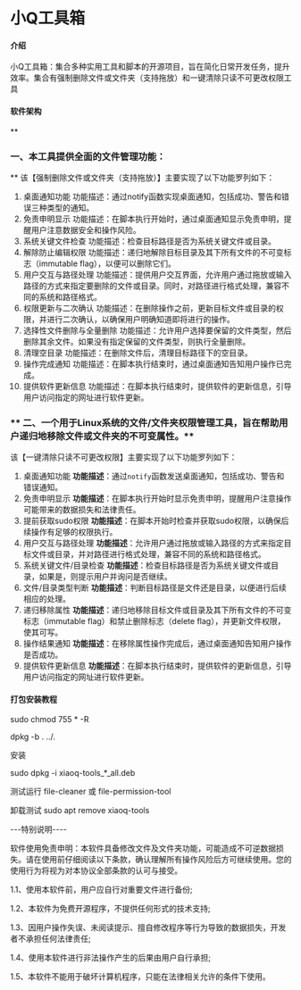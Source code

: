 # 小Q工具箱

#### 介绍
小Q工具箱：集合多种实用工具和脚本的开源项目，旨在简化日常开发任务，提升效率。集合有强制删除文件或文件夹（支持拖放）和一键清除只读不可更改权限工具

#### 软件架构
 **

### 一、本工具提供全面的文件管理功能：
** 
该【强制删除文件或文件夹（支持拖放）】主要实现了以下功能罗列如下：
1. 桌面通知功能
功能描述‌：通过notify函数实现桌面通知，包括成功、警告和错误三种类型的通知。
2. 免责申明显示
功能描述‌：在脚本执行开始时，通过桌面通知显示免责申明，提醒用户注意数据安全和操作风险。
3. 系统关键文件检查
功能描述‌：检查目标路径是否为系统关键文件或目录。
4. 解除防止编辑权限
功能描述‌：递归地解除目标目录及其下所有文件的不可变标志（immutable flag），以便可以删除它们。
5. 用户交互与路径处理
功能描述‌：提供用户交互界面，允许用户通过拖放或输入路径的方式来指定要删除的文件或目录。同时，对路径进行格式处理，兼容不同的系统和路径格式。
6. 权限更新与二次确认
功能描述‌：在删除操作之前，更新目标文件或目录的权限，并进行二次确认，以确保用户明确知道即将进行的操作。
7. 选择性文件删除与全量删除
功能描述‌：允许用户选择要保留的文件类型，然后删除其余文件。如果没有指定保留的文件类型，则执行全量删除。
8. 清理空目录
功能描述‌：在删除文件后，清理目标路径下的空目录。
9. 操作完成通知
功能描述‌：在脚本执行结束时，通过桌面通知告知用户操作已完成。
10. 提供软件更新信息
功能描述‌：在脚本执行结束时，提供软件的更新信息，引导用户访问指定的网址进行软件更新。
###  ** 二、一个用于Linux系统的文件/文件夹权限管理工具，旨在帮助用户递归地移除文件或文件夹的不可变属性。** 

 该【一键清除只读不可更改权限】主要实现了以下功能罗列如下：
1. 桌面通知功能
**功能描述**：通过`notify`函数发送桌面通知，包括成功、警告和错误通知。
2. 免责申明显示
**功能描述**：在脚本执行开始时显示免责申明，提醒用户注意操作可能带来的数据损失和法律责任。
3. 提前获取sudo权限
**功能描述**：在脚本开始时检查并获取sudo权限，以确保后续操作有足够的权限执行。
4. 用户交互与路径处理
**功能描述**：允许用户通过拖放或输入路径的方式来指定目标文件或目录，并对路径进行格式处理，兼容不同的系统和路径格式。
5. 系统关键文件/目录检查
**功能描述**：检查目标路径是否为系统关键文件或目录，如果是，则提示用户并询问是否继续。
6. 文件/目录类型判断
**功能描述**：判断目标路径是文件还是目录，以便进行后续相应的处理。
7. 递归移除属性
**功能描述**：递归地移除目标文件或目录及其下所有文件的不可变标志（immutable flag）和禁止删除标志（delete flag），并更新文件权限，使其可写。
8. 操作结果通知
**功能描述**：在移除属性操作完成后，通过桌面通知告知用户操作是否成功。
9. 提供软件更新信息
**功能描述**：在脚本执行结束时，提供软件的更新信息，引导用户访问指定的网址进行软件更新。


#### 打包安装教程

sudo chmod 755 * -R

dpkg -b . ../.


安装

sudo dpkg -i xiaoq-tools_*_all.deb


测试运行
file-cleaner   或   file-permission-tool


卸载测试
sudo apt remove xiaoq-tools


---特别说明----

   软件使用免责申明：本软件具备修改文件及文件夹功能，可能造成不可逆数据损失。请在使用前仔细阅读以下条款，确认理解所有操作风险后方可继续使用。您的使用行为将视为对本协议全部条款的认可与接受。

1.1、使用本软件前，用户应自行对重要文件进行备份;

1.2、本软件为免费开源程序，不提供任何形式的技术支持;

1.3、因用户操作失误、未阅读提示、擅自修改程序等行为导致的数据损失，开发者不承担任何法律责任;

1.4、使用本软件进行非法操作产生的后果由用户自行承担;

1.5、本软件不能用于破坏计算机程序，只能在法律相关允许的条件下使用。

